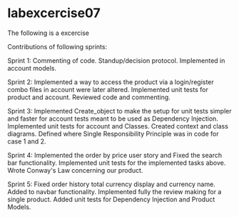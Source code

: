 # labexcercise07
The following is a excercise

Contributions of following sprints:

Sprint 1:
Commenting of code. 
Standup/decision protocol. 
Implemented in account models. 

Sprint 2:
Implemented a way to access the product via a login/register combo files in account were later altered. 
Implemented unit tests for product and account. 
Reviewed code and commenting.

Sprint 3:
Implemented Create_object to make the setup for unit tests simpler and faster for account tests meant to be used as Dependency Injection.
Implemented unit tests for account and Classes. 
Created context and class diagrams. 
Defined where Single Responsibility Principle was in code for case 1 and 2. 

Sprint 4:
Implemented the order by price user story and Fixed the search bar functionality. 
Implemented unit tests for the implemented tasks above. 
Wrote Conway's Law concerning our product. 

Sprint 5:
Fixed order history total currency display and currency name. 
Added to navbar functionality. 
Implemented fully the review making for a single product. 
Added unit tests for Dependency Injection and Product Models. 
